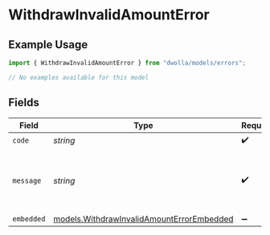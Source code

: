 # WithdrawInvalidAmountError

## Example Usage

```typescript
import { WithdrawInvalidAmountError } from "dwolla/models/errors";

// No examples available for this model
```

## Fields

| Field                                                                                           | Type                                                                                            | Required                                                                                        | Description                                                                                     | Example                                                                                         |
| ----------------------------------------------------------------------------------------------- | ----------------------------------------------------------------------------------------------- | ----------------------------------------------------------------------------------------------- | ----------------------------------------------------------------------------------------------- | ----------------------------------------------------------------------------------------------- |
| `code`                                                                                          | *string*                                                                                        | :heavy_check_mark:                                                                              | N/A                                                                                             | ValidationError                                                                                 |
| `message`                                                                                       | *string*                                                                                        | :heavy_check_mark:                                                                              | N/A                                                                                             | Validation error(s) present. See embedded errors list for more details.                         |
| `embedded`                                                                                      | [models.WithdrawInvalidAmountErrorEmbedded](../../models/withdrawinvalidamounterrorembedded.md) | :heavy_minus_sign:                                                                              | N/A                                                                                             |                                                                                                 |